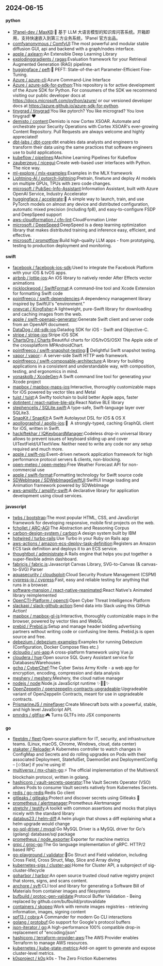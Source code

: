## 2024-06-15

#### python
* [1Panel-dev / MaxKB](https://github.com/1Panel-dev/MaxKB):🚀 基于 LLM 大语言模型的知识库问答系统。开箱即用，支持快速嵌入到第三方业务系统，1Panel 官方出品。
* [comfyanonymous / ComfyUI](https://github.com/comfyanonymous/ComfyUI):The most powerful and modular stable diffusion GUI, api and backend with a graph/nodes interface.
* [apple / axlearn](https://github.com/apple/axlearn):An Extensible Deep Learning Library
* [explodinggradients / ragas](https://github.com/explodinggradients/ragas):Evaluation framework for your Retrieval Augmented Generation (RAG) pipelines
* [huggingface / peft](https://github.com/huggingface/peft):🤗 PEFT: State-of-the-art Parameter-Efficient Fine-Tuning.
* [Azure / azure-cli](https://github.com/Azure/azure-cli):Azure Command-Line Interface
* [Azure / azure-sdk-for-python](https://github.com/Azure/azure-sdk-for-python):This repository is for active development of the Azure SDK for Python. For consumers of the SDK we recommend visiting our public developer docs at https://docs.microsoft.com/python/azure/ or our versioned developer docs at https://azure.github.io/azure-sdk-for-python.
* [tinygrad / tinygrad](https://github.com/tinygrad/tinygrad):You like pytorch? You like micrograd? You love tinygrad! ❤️
* [demisto / content](https://github.com/demisto/content):Demisto is now Cortex XSOAR. Automate and orchestrate your Security Operations with Cortex XSOAR's ever-growing Content Repository. Pull Requests are always welcome and highly appreciated!
* [dbt-labs / dbt-core](https://github.com/dbt-labs/dbt-core):dbt enables data analysts and engineers to transform their data using the same practices that software engineers use to build applications.
* [kubeflow / pipelines](https://github.com/kubeflow/pipelines):Machine Learning Pipelines for Kubeflow
* [zauberzeug / nicegui](https://github.com/zauberzeug/nicegui):Create web-based user interfaces with Python. The nice way.
* [ml-explore / mlx-examples](https://github.com/ml-explore/mlx-examples):Examples in the MLX framework
* [Lightning-AI / pytorch-lightning](https://github.com/Lightning-AI/pytorch-lightning):Pretrain, finetune and deploy AI models on multiple GPUs, TPUs with zero code changes.
* [microsoft / PubSec-Info-Assistant](https://github.com/microsoft/PubSec-Info-Assistant):Information Assistant, built with Azure OpenAI Service, Industry Accelerator
* [huggingface / accelerate](https://github.com/huggingface/accelerate):🚀 A simple way to launch, train, and use PyTorch models on almost any device and distributed configuration, automatic mixed precision (including fp8), and easy-to-configure FSDP and DeepSpeed support
* [aws-cloudformation / cfn-lint](https://github.com/aws-cloudformation/cfn-lint):CloudFormation Linter
* [microsoft / DeepSpeed](https://github.com/microsoft/DeepSpeed):DeepSpeed is a deep learning optimization library that makes distributed training and inference easy, efficient, and effective.
* [microsoft / promptflow](https://github.com/microsoft/promptflow):Build high-quality LLM apps - from prototyping, testing to production deployment and monitoring.

#### swift
* [facebook / facebook-ios-sdk](https://github.com/facebook/facebook-ios-sdk):Used to integrate the Facebook Platform with your iOS & tvOS apps.
* [airbnb / lottie-ios](https://github.com/airbnb/lottie-ios):An iOS library to natively render After Effects vector animations
* [nicklockwood / SwiftFormat](https://github.com/nicklockwood/SwiftFormat):A command-line tool and Xcode Extension for formatting Swift code
* [pointfreeco / swift-dependencies](https://github.com/pointfreeco/swift-dependencies):A dependency management library inspired by SwiftUI's "environment."
* [onevcat / Kingfisher](https://github.com/onevcat/Kingfisher):A lightweight, pure-Swift library for downloading and caching images from the web.
* [apple / swift-openapi-generator](https://github.com/apple/swift-openapi-generator):Generate Swift client and server code from an OpenAPI document.
* [DataDog / dd-sdk-ios](https://github.com/DataDog/dd-sdk-ios):Datadog SDK for iOS - Swift and Objective-C.
* [stripe / stripe-ios](https://github.com/stripe/stripe-ios):Stripe iOS SDK
* [ChartsOrg / Charts](https://github.com/ChartsOrg/Charts):Beautiful charts for iOS/tvOS/OSX! The Apple side of the crossplatform MPAndroidChart.
* [pointfreeco / swift-snapshot-testing](https://github.com/pointfreeco/swift-snapshot-testing):📸 Delightful Swift snapshot testing.
* [vapor / vapor](https://github.com/vapor/vapor):💧 A server-side Swift HTTP web framework.
* [pointfreeco / swift-composable-architecture](https://github.com/pointfreeco/swift-composable-architecture):A library for building applications in a consistent and understandable way, with composition, testing, and ergonomics in mind.
* [yonaskolb / XcodeGen](https://github.com/yonaskolb/XcodeGen):A Swift command line tool for generating your Xcode project
* [mapbox / mapbox-maps-ios](https://github.com/mapbox/mapbox-maps-ios):Interactive, thoroughly customizable maps for iOS powered by vector tiles and Metal
* [tuist / tuist](https://github.com/tuist/tuist):A Swifty toolchain to build better Apple apps, faster
* [dotintent / react-native-ble-plx](https://github.com/dotintent/react-native-ble-plx):React Native BLE library
* [stephencelis / SQLite.swift](https://github.com/stephencelis/SQLite.swift):A type-safe, Swift-language layer over SQLite3.
* [SnapKit / SnapKit](https://github.com/SnapKit/SnapKit):A Swift Autolayout DSL for iOS & OS X
* [apollographql / apollo-ios](https://github.com/apollographql/apollo-ios):📱  A strongly-typed, caching GraphQL client for iOS, written in Swift.
* [hackiftekhar / IQKeyboardManager](https://github.com/hackiftekhar/IQKeyboardManager):Codeless drop-in universal library allows to prevent issues of keyboard sliding up and cover UITextField/UITextView. Neither need to write any code nor any setup required and much more.
* [apple / swift-nio](https://github.com/apple/swift-nio):Event-driven network application framework for high performance protocol servers & clients, non-blocking.
* [open-meteo / open-meteo](https://github.com/open-meteo/open-meteo):Free Weather Forecast API for non-commercial use
* [apple / swift-format](https://github.com/apple/swift-format):Formatting technology for Swift source code
* [SDWebImage / SDWebImageSwiftUI](https://github.com/SDWebImage/SDWebImageSwiftUI):SwiftUI Image loading and Animation framework powered by SDWebImage
* [aws-amplify / amplify-swift](https://github.com/aws-amplify/amplify-swift):A declarative library for application development using cloud services.

#### javascript
* [twbs / bootstrap](https://github.com/twbs/bootstrap):The most popular HTML, CSS, and JavaScript framework for developing responsive, mobile first projects on the web.
* [fchollet / ARC-AGI](https://github.com/fchollet/ARC-AGI):The Abstraction and Reasoning Corpus
* [carbon-design-system / carbon](https://github.com/carbon-design-system/carbon):A design system built by IBM
* [hotwired / turbo-rails](https://github.com/hotwired/turbo-rails):Use Turbo in your Ruby on Rails app
* [aws-actions / amazon-ecs-deploy-task-definition](https://github.com/aws-actions/amazon-ecs-deploy-task-definition):Registers an Amazon ECS task definition and deploys it to an ECS service.
* [thoughtbot / administrate](https://github.com/thoughtbot/administrate):A Rails engine that helps you put together a super-flexible admin dashboard.
* [fabricjs / fabric.js](https://github.com/fabricjs/fabric.js):Javascript Canvas Library, SVG-to-Canvas (& canvas-to-SVG) Parser
* [aquasecurity / cloudsploit](https://github.com/aquasecurity/cloudsploit):Cloud Security Posture Management (CSPM)
* [cypress-io / cypress](https://github.com/cypress-io/cypress):Fast, easy and reliable testing for anything that runs in a browser.
* [software-mansion / react-native-reanimated](https://github.com/software-mansion/react-native-reanimated):React Native's Animated library reimplemented
* [OpenCTI-Platform / opencti](https://github.com/OpenCTI-Platform/opencti):Open Cyber Threat Intelligence Platform
* [slackapi / slack-github-action](https://github.com/slackapi/slack-github-action):Send data into Slack using this GitHub Action!
* [mapbox / mapbox-gl-js](https://github.com/mapbox/mapbox-gl-js):Interactive, thoroughly customizable maps in the browser, powered by vector tiles and WebGL
* [prebid / Prebid.js](https://github.com/prebid/Prebid.js):Setup and manage header bidding advertising partners without writing code or confusing line items. Prebid.js is open source and free.
* [debezium / debezium-examples](https://github.com/debezium/debezium-examples):Examples for running Debezium (Configuration, Docker Compose files etc.)
* [dcloudio / uni-app](https://github.com/dcloudio/uni-app):A cross-platform framework using Vue.js
* [cloudera / hue](https://github.com/cloudera/hue):Open source SQL Query Assistant service for Databases/Warehouses
* [gchq / CyberChef](https://github.com/gchq/CyberChef):The Cyber Swiss Army Knife - a web app for encryption, encoding, compression and data analysis
* [meshery / meshery](https://github.com/meshery/meshery):Meshery, the cloud native manager
* [nodejs / node](https://github.com/nodejs/node):Node.js JavaScript runtime ✨🐢🚀✨
* [OpenZeppelin / openzeppelin-contracts-upgradeable](https://github.com/OpenZeppelin/openzeppelin-contracts-upgradeable):Upgradeable variant of OpenZeppelin Contracts, meant for use in upgradeable contracts.
* [PrismarineJS / mineflayer](https://github.com/PrismarineJS/mineflayer):Create Minecraft bots with a powerful, stable, and high level JavaScript API.
* [pmndrs / gltfjsx](https://github.com/pmndrs/gltfjsx):🎮 Turns GLTFs into JSX components

#### go
* [fleetdm / fleet](https://github.com/fleetdm/fleet):Open-source platform for IT, security, and infrastructure teams. (Linux, macOS, Chrome, Windows, cloud, data center)
* [stakater / Reloader](https://github.com/stakater/Reloader):A Kubernetes controller to watch changes in ConfigMap and Secrets and do rolling upgrades on Pods with their associated Deployment, StatefulSet, DaemonSet and DeploymentConfig – [✩Star] if you're using it!
* [multiversx / mx-chain-go](https://github.com/multiversx/mx-chain-go):⚡ The official implementation of the MultiversX blockchain protocol, written in golang.
* [hashicorp / vault-secrets-operator](https://github.com/hashicorp/vault-secrets-operator):The Vault Secrets Operator (VSO) allows Pods to consume Vault secrets natively from Kubernetes Secrets.
* [redis / go-redis](https://github.com/redis/go-redis):Redis Go client
* [gitleaks / gitleaks](https://github.com/gitleaks/gitleaks):Protect and discover secrets using Gitleaks 🔑
* [prometheus / alertmanager](https://github.com/prometheus/alertmanager):Prometheus Alertmanager
* [stretchr / testify](https://github.com/stretchr/testify):A toolkit with common assertions and mocks that plays nicely with the standard library
* [databus23 / helm-diff](https://github.com/databus23/helm-diff):A helm plugin that shows a diff explaining what a helm upgrade would change
* [go-sql-driver / mysql](https://github.com/go-sql-driver/mysql):Go MySQL Driver is a MySQL driver for Go's (golang) database/sql package
* [prometheus / node_exporter](https://github.com/prometheus/node_exporter):Exporter for machine metrics
* [grpc / grpc-go](https://github.com/grpc/grpc-go):The Go language implementation of gRPC. HTTP/2 based RPC
* [go-playground / validator](https://github.com/go-playground/validator):💯Go Struct and Field validation, including Cross Field, Cross Struct, Map, Slice and Array diving
* [kubernetes-sigs / cluster-api](https://github.com/kubernetes-sigs/cluster-api):Home for Cluster API, a subproject of sig-cluster-lifecycle
* [goharbor / harbor](https://github.com/goharbor/harbor):An open source trusted cloud native registry project that stores, signs, and scans content.
* [anchore / syft](https://github.com/anchore/syft):CLI tool and library for generating a Software Bill of Materials from container images and filesystems
* [bufbuild / protoc-gen-validate](https://github.com/bufbuild/protoc-gen-validate):Protocol Buffer Validation - Being replaced by github.com/bufbuild/protovalidate
* [containers / skopeo](https://github.com/containers/skopeo):Work with remote images registries - retrieving information, images, signing content
* [spf13 / cobra](https://github.com/spf13/cobra):A Commander for modern Go CLI interactions
* [golang / protobuf](https://github.com/golang/protobuf):Go support for Google's protocol buffers
* [json-iterator / go](https://github.com/json-iterator/go):A high-performance 100% compatible drop-in replacement of "encoding/json"
* [hashicorp / terraform-provider-aws](https://github.com/hashicorp/terraform-provider-aws):The AWS Provider enables Terraform to manage AWS resources.
* [kubernetes / kube-state-metrics](https://github.com/kubernetes/kube-state-metrics):Add-on agent to generate and expose cluster-level metrics.
* [k0sproject / k0s](https://github.com/k0sproject/k0s):k0s - The Zero Friction Kubernetes
